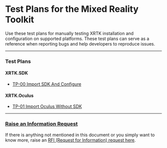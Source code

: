 # Test Plans for the Mixed Reality Toolkit

Use these test plans for manually testing XRTK installation and configuration on supported platforms.
These test plans can serve as a reference when reporting bugs and help developers to reproduce issues.

---

### Test Plans

#### XRTK.SDK

- [TP-00 Import SDK And Configure](./TP-00_Import-XRTK.SDK-And_Configure.md)

#### XRTK.Oculus

- [TP-01 Import Oculus Without SDK](./TP-01_Import-XRTK.Oculus-Without-XRTK.SDK.md)

---

### [**Raise an Information Request**](https://github.com/XRTK/XRTK-Core/issues/new?assignees=&labels=question&template=request_for_information.md&title=)

If there is anything not mentioned in this document or you simply want to know more, raise an [RFI (Request for Information) request here](https://github.com/XRTK/XRTK-Core/issues/new?assignees=&labels=question&template=request_for_information.md&title=).
